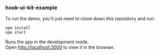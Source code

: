 ### hook-ui-kit-example

To run the demo, you'll just need to clone down this repository and run:

```
npm install
npm start
```

Runs the app in the development mode.\
Open [http://localhost:3000](http://localhost:3000) to view it in the browser.